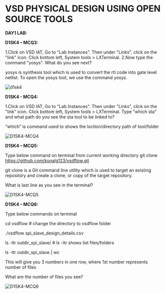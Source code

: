 # VSD PHYSICAL DESIGN USING OPEN SOURCE TOOLS

**DAY1 LAB:**

**D1SK4 – MCQ3:**

1.Click on VSD IAT, Go to "Lab Instances". Then under "Links", click on the "link" 	icon. Click bottom left, System tools > LXTerminal.
2.Now type the command "yosys". What do you see next?

yosys is synthesis tool which is used to convert the rtl code into gate level netlist. To open the yosys tool, we use the command yosys. 

![d1sk4](https://github.com/vishnuvardhan-k/vsd-physical-design-using-open-source-tools/blob/main/Day%201/D1SK4-MCQ3.JPG)

**D1SK4 - MCQ4:**

1.Click on VSD IAT, Go to "Lab Instances". Then under "Links", click on the "link" icon. Click bottom left, System tools > LXTerminal.
Type "which sta" and what path do you see the sta tool to be linked to?

“which” is command used to shows the loction/directory path of tool/folder

![D1SK4-MCQ4](https://user-images.githubusercontent.com/80052961/110207735-8329e380-7eab-11eb-9d79-2085d53d23c3.JPG)

**D1SK4 – MCQ5:**

Type below command on terminal from current working directory
git clone https://github.com/kunalg123/vsdflow.git

git clone is a Git command line utility which is used to target an existing repository and create a clone, or copy of the target repository.

What is last line as you see in the terminal?

![D1SK4-MCQ5](https://user-images.githubusercontent.com/80052961/110207999-94bfbb00-7eac-11eb-841f-14d60a70ad69.JPG)

**D1SK4 – MCQ6:**

Type below commands on terminal

cd vsdflow					                    # change the directory to vsdflow folder

./vsdflow spi_slave_design_details.csv	

ls -ltr outdir_spi_slave/			          # ls -ltr shows list files/folders

ls -ltr outdir_spi_slave | wc

This will give you 3 numbers in one row, where 1st number represents number of files

What are the number of files you see?

![D1SK4-MCQ6](https://user-images.githubusercontent.com/80052961/110208038-d3557580-7eac-11eb-8349-8ddb453254bd.JPG)




